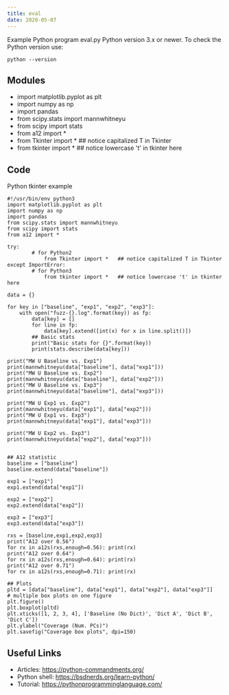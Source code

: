 ```yaml
---
title: eval
date: 2020-05-07
---
```

Example Python program eval.py
Python version 3.x or newer.
To check the Python version use:

    python --version

## Modules

* import matplotlib.pyplot as plt
* import numpy as np
* import pandas
* from scipy.stats import mannwhitneyu
* from scipy import stats
* from a12 import *
* from Tkinter import *   ## notice capitalized T in Tkinter 
* from tkinter import *   ## notice lowercase 't' in tkinter here

## Code

Python tkinter example

    #!/usr/bin/env python3
    import matplotlib.pyplot as plt
    import numpy as np
    import pandas
    from scipy.stats import mannwhitneyu
    from scipy import stats
    from a12 import *
    
    try:
            # for Python2
                from Tkinter import *   ## notice capitalized T in Tkinter 
    except ImportError:
            # for Python3
                from tkinter import *   ## notice lowercase 't' in tkinter here
    
    data = {}
    
    for key in ["baseline", "exp1", "exp2", "exp3"]:
        with open("fuzz-{}.log".format(key)) as fp:
            data[key] = []
            for line in fp:
                data[key].extend([int(x) for x in line.split()])
            ## Basic stats
            print("Basic stats for {}".format(key))
            print(stats.describe(data[key]))
    
    print("MW U Baseline vs. Exp1")
    print(mannwhitneyu(data["baseline"], data["exp1"]))
    print("MW U Baseline vs. Exp2")
    print(mannwhitneyu(data["baseline"], data["exp2"]))
    print("MW U Baseline vs. Exp3")
    print(mannwhitneyu(data["baseline"], data["exp3"]))
    
    print("MW U Exp1 vs. Exp2")
    print(mannwhitneyu(data["exp1"], data["exp2"]))
    print("MW U Exp1 vs. Exp3")
    print(mannwhitneyu(data["exp1"], data["exp3"]))
    
    print("MW U Exp2 vs. Exp3")
    print(mannwhitneyu(data["exp2"], data["exp3"]))
    
    
    ## A12 statistic
    baseline = ["baseline"]
    baseline.extend(data["baseline"])
    
    exp1 = ["exp1"]
    exp1.extend(data["exp1"])
    
    exp2 = ["exp2"]
    exp2.extend(data["exp2"])
    
    exp3 = ["exp3"]
    exp3.extend(data["exp3"])
    
    rxs = [baseline,exp1,exp2,exp3]
    print("A12 over 0.56")
    for rx in a12s(rxs,enough=0.56): print(rx)
    print("A12 over 0.64")
    for rx in a12s(rxs,enough=0.64): print(rx)
    print("A12 over 0.71")
    for rx in a12s(rxs,enough=0.71): print(rx)
    
    ## Plots
    pltd = [data["baseline"], data["exp1"], data["exp2"], data["exp3"]]
    # multiple box plots on one figure
    plt.figure()
    plt.boxplot(pltd)
    plt.xticks([1, 2, 3, 4], ['Baseline (No Dict)', 'Dict A', 'Dict B', 'Dict C'])
    plt.ylabel("Coverage (Num. PCs)")
    plt.savefig("Coverage box plots", dpi=150)

## Useful Links

- Articles: https://python-commandments.org/
- Python shell: https://bsdnerds.org/learn-python/
- Tutorial: https://pythonprogramminglanguage.com/
